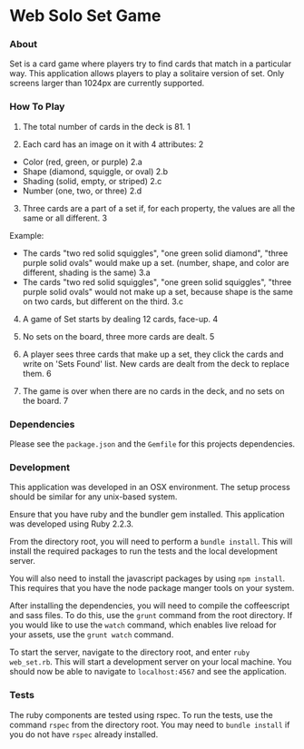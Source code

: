 Web Solo Set Game
==================

### About
Set is a card game where players try to find cards that match in a particular way. This application allows players to play a solitaire version of set. Only screens larger than 1024px are currently supported.

### How To Play

1. The total number of cards in the deck is 81. 1

2. Each card has an image on it with 4 attributes: 2

  * Color (red, green, or purple) 2.a
  * Shape (diamond, squiggle, or oval) 2.b
  * Shading (solid, empty, or striped) 2.c
  * Number (one, two, or three) 2.d

3. Three cards are a part of a set if, for each property, the values are all the same or all different. 3

  Example:
  * The cards "two red solid squiggles", "one green solid diamond", "three purple solid ovals" would make up a set. (number, shape, and color are different, shading is the same) 3.a
  * The cards "two red solid squiggles", "one green solid squiggles", "three purple solid ovals" would not make up a set, because shape is the same on two cards, but different on the third. 3.c

4. A game of Set starts by dealing 12 cards, face-up. 4

5. No sets on the board, three more cards are dealt. 5

6. A player sees three cards that make up a set, they click the cards and write on 'Sets Found' list.
   New cards are dealt from the deck to replace them. 6

7. The game is over when there are no cards in the deck, and no sets on the board. 7

### Dependencies
Please see the `package.json` and the `Gemfile` for this projects dependencies.

### Development
This application was developed in an OSX environment. The setup process should be similar for any unix-based system.

Ensure that you have ruby and the bundler gem installed. This application was developed using Ruby 2.2.3.

From the directory root, you will need to perform a `bundle install`. This will install the required packages to run the tests and the local development server.

You will also need to install the javascript packages by using `npm install`. This requires that you have the node package manger tools on your system.

After installing the dependencies, you will need to compile the coffeescript and sass files. To do this, use the `grunt` command from the root directory. If you would like to use the `watch` command, which enables live reload for your assets, use the `grunt watch` command.

To start the server, navigate to the directory root, and enter `ruby web_set.rb`. This will start a development server on your local machine. You should now be able to navigate to `localhost:4567` and see the application.

### Tests
The ruby components are tested using rspec. To run the tests, use the command `rspec` from the directory root. You may need to `bundle install` if you do not have `rspec` already installed.
